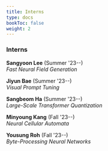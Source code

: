 ```yaml
---
title: Interns
type: docs
bookToc: false
weight: 2
---
```


### **Interns**  
**Sangyoon Lee** (Summer '23--)  
_Fast Neural Field Generation_  

**Jiyun Bae** (Summer '23--)  
_Visual Prompt Tuning_  

**Sangbeom Ha** (Summer '23--)  
_Large-Scale Transformer Quantization_  

**Minyoung Kang** (Fall '23--)  
_Neural Cellular Automata_  

**Yousung Roh** (Fall '23--)  
_Byte-Processing Neural Networks_

